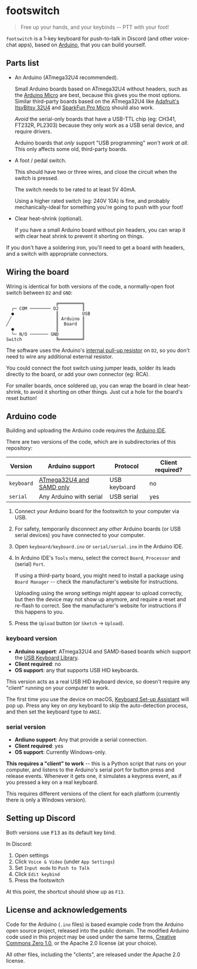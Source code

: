 # footswitch

> Free up your hands, and your keybinds -- PTT with your foot!

`footswitch` is a 1-key keyboard for push-to-talk in Discord (and other voice-chat apps), based on [Arduino][], that you can build yourself.

## Parts list

* An Arduino (ATmega32U4 recommended).

  Small Arduino boards based on ATmega32U4 without headers, such as the [Arduino Micro][] are best, because this gives you the most options. Similar third-party boards based on the ATmega32U4 like [Adafruit's ItsyBitsy 32U4][adafruit] and [SparkFun Pro Micro][] should also work.

  _Avoid_ the serial-only boards that have a USB-TTL chip (eg: CH341, FT232R, PL2303) because they only work as a USB serial device, and require drivers.

  Arduino boards that _only_ support "USB programming" _won't work at all_. This only affects some old, third-party boards.

* A foot / pedal switch.

  This should have two or three wires, and close the circuit when the switch is pressed.

  The switch needs to be rated to at least 5V 40mA.
  
  Using a higher rated switch (eg: 240V 10A) is fine, and probably mechanically-ideal for something you're going to push with your foot!

* Clear heat-shrink (optional).

  If you have a small Arduino board without pin headers, you can wrap it with clear heat shrink to prevent it shorting on things.

If you don't have a soldering iron, you'll need to get a board with headers, and a switch with appropriate connectors.

## Wiring the board

Wiring is identical for both versions of the code, a normally-open foot switch between `D2` and `GND`:

```
                   ╔═════════╗
  ┌─ COM ──────── D2         ║
  ●                ║         USB
 ╱                 ║ Arduino ║
╱                  ║  Board  ║
  ●                ║         ║
  └─ N/O ─────── GND         ║
Switch             ╚═════════╝
```

The software uses the Arduino's [internal pull-up resistor][digital-pins] on `D2`, so you don't need to wire any additional external resistor.

You could connect the foot switch using jumper leads, solder its leads directly to the board, or add your own connector (eg: RCA).

For smaller boards, once soldered up, you can wrap the board in clear heat-shrink, to avoid it shorting on other things.  Just cut a hole for the board's reset button!

## Arduino code

Building and uploading the Arduino code requires the [Arduino IDE][Arduino].

There are two versions of the code, which are in subdirectories of this repository:

Version    | Arduino support                      | Protocol     | Client required?
---------- | ------------------------------------ | ------------ | ----------------
`keyboard` | [ATmega32U4 and SAMD only][keyboard] | USB keyboard | no
`serial`   | Any Arduino with serial              | USB serial   | yes

1. Connect your Arduino board for the footswitch to your computer via USB.

2. For safety, temporarily disconnect any _other_ Arduino boards (or USB serial devices) you have connected to your computer.

3. Open `keyboard/keyboard.ino` or `serial/serial.ino` in the Arduino IDE.

4. In Arduino IDE's `Tools` menu, select the correct `Board`, `Processor` and (serial) `Port`.

   If using a third-party board, you might need to install a package using `Board Manager` -- check the manufacturer's website for instructions.

   Uploading using the _wrong_ settings might appear to upload correctly, but then the device may not show up anymore, and require a reset and re-flash to correct.  See the manufacturer's website for instructions if this happens to you.

5. Press the `Upload` button (or `Sketch` → `Upload`).

### keyboard version

* **Arduino support**: ATmega32U4 and SAMD-based boards which support the [USB Keyboard Library][keyboard].
* **Client required**: no
* **OS support**: any that supports USB HID keyboards.

This version acts as a real USB HID keyboard device, so doesn't require any "client" running on your computer to work.

The first time you use the device on macOS, [Keyboard Set-up Assistant][] will pop up.  Press any key on _any_ keyboard to skip the auto-detection process, and then set the keyboard type to `ANSI`.

### serial version

* **Ardiuno support**: Any that provide a serial connection.
* **Client required**: yes
* **OS support**: Currently Windows-only.

**This requires a "client" to work** -- this is a Python script that runs on your computer, and listens to the Arduino's serial port for button press and release events. Whenever it gets one, it simulates a keypress event, as if you pressed a key on a real keyboard.

This requires different versions of the client for each platform (currently there is only a Windows version).

## Setting up Discord

Both versions use <kbd>F13</kbd> as its default key bind.

In Discord:

1. Open settings
2. Click `Voice & Video` (under `App Settings`)
3. Set `Input mode` to `Push to Talk`
4. Click `Edit keybind`
5. Press the footswitch

At this point, the shortcut should show up as `F13`.

## License and acknowledgements

Code for the Arduino (`.ino` files) is based example code from the Arduino open source project, released into the public domain. The modified Arduino code used in this project may be used under the same terms, [Creative Commons Zero 1.0][CC0], or the Apache 2.0 license (at your choice).

All other files, including the "clients", are released under the Apache 2.0 license.

[adafruit]: https://www.adafruit.com/product/3677
[Arduino]: https://www.arduino.cc/
[Arduino Micro]: https://store.arduino.cc/usa/arduino-micro-without-headers
[CC0]: https://creativecommons.org/publicdomain/zero/1.0/
[digital-pins]: https://www.arduino.cc/en/Tutorial/Foundations/DigitalPins
[keyboard]: https://www.arduino.cc/reference/en/language/functions/usb/keyboard/
[Keyboard Set-up Assistant]: https://support.apple.com/en-au/guide/mac-help/mchlp2886/mac
[SparkFun Pro Micro]: https://www.sparkfun.com/products/12587
